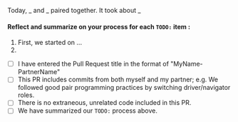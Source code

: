 Today, _ and _ paired together. It took about _

#### Reflect and summarize on your process for each `TODO:` item :  
  1. First, we started on ...
  2. 

- [ ] I have entered the Pull Request title in the format of "MyName-PartnerName"
- [ ] This PR includes commits from both myself and my partner; e.g. We followed good pair programming practices by switching driver/navigator roles.
- [ ] There is no extraneous, unrelated code included in this PR.
- [ ] We have summarized our `TODO:` process above.
